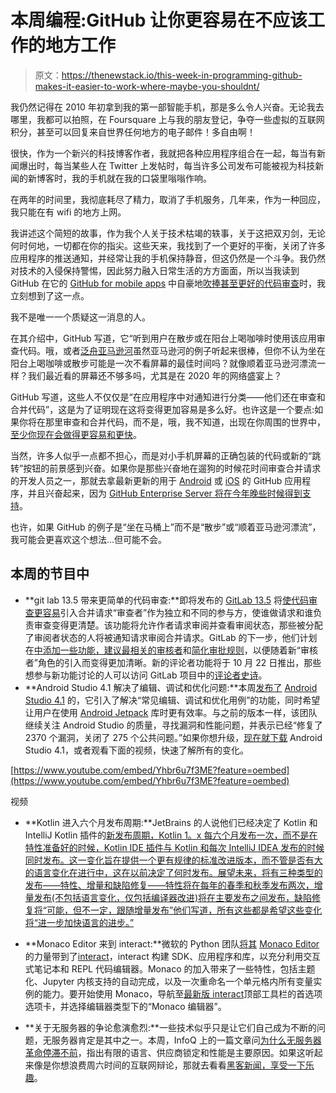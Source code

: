# 本周编程:GitHub 让你更容易在不应该工作的地方工作

> 原文：<https://thenewstack.io/this-week-in-programming-github-makes-it-easier-to-work-where-maybe-you-shouldnt/>

我仍然记得在 2010 年初拿到我的第一部智能手机，那是多么令人兴奋。无论我去哪里，我都可以拍照，在 Foursquare 上与我的朋友登记，争夺一些虚拟的互联网积分，甚至可以回复来自世界任何地方的电子邮件！多自由啊！

很快，作为一个新兴的科技博客作者，我就把各种应用程序组合在一起，每当有新闻爆出时，每当某些人在 Twitter 上发帖时，每当许多公司发布可能被视为科技新闻的新博客时，我的手机就在我的口袋里嗡嗡作响。

在两年的时间里，我彻底耗尽了精力，取消了手机服务，几年来，作为一种回应，我只能在有 wifi 的地方上网。

我讲述这个简短的故事，作为我个人关于技术枯竭的轶事，关于这把双刃剑，无论何时何地，一切都在你的指尖。这些天来，我找到了一个更好的平衡，关闭了许多应用程序的推送通知，并经常让我的手机保持静音，但这仍然是一个斗争。我仍然对技术的入侵保持警惕，因此努力融入日常生活的方方面面，所以当我读到 GitHub 在它的 [GitHub for mobile apps](https://github.com/mobile) 中自豪地[吹捧甚至更好的代码审查](https://github.blog/2020-10-14-even-better-code-review-in-github-for-mobile/)时，我立刻想到了这一点。

我不是唯一一个质疑这一消息的人。

在其介绍中，GitHub 写道，它“听到用户在散步或在阳台上喝咖啡时使用该应用审查代码。哦，或者[泛舟亚马逊河](https://twitter.com/celue/status/1202590715802468355)虽然亚马逊河的例子听起来很棒，但你不认为坐在阳台上喝咖啡或散步可能是一次不看屏幕的最佳时间吗？就像顺着亚马逊河漂流一样？我们最近看的屏幕还不够多吗，尤其是在 2020 年的网络盛宴上？

GitHub 写道，这些人不仅仅是“在应用程序中对通知进行分类——他们还在审查和合并代码”，这是为了证明现在这将变得更加容易是多么好。也许这是一个要点:如果你将在那里审查和合并代码，而不是，哦，我不知道，出现在你周围的世界中，[至少你现在会做得更容易和更快](https://twitter.com/laurieontech/status/1316427279283650562)。

当然，许多人似乎一点都不担心，而是对小手机屏幕的正确包装的代码或新的“跳转”按钮的前景感到兴奋。如果你是那些兴奋地在遛狗的时候花时间审查合并请求的开发人员之一，那就去拿最新更新的用于 [Android](https://play.google.com/store/apps/details?id=com.github.android) 或 [iOS](https://apps.apple.com/app/github/id1477376905?ls=1) 的 GitHub 应用程序，并且兴奋起来，因为 [GitHub Enterprise Server 将在今年晚些时候得到支持](https://github.com/github/roadmap/issues/131)。

也许，如果 GitHub 的例子是“坐在马桶上”而不是“散步”或“顺着亚马逊河漂流”，我可能会更喜欢这个想法…但可能不会。

## 本周的节目中

*   **git lab 13.5 带来更简单的代码审查:**即将发布的 [GitLab 13.5](https://about.gitlab.com/upcoming-releases/) 将[使代码审查更容易](https://about.gitlab.com/blog/2020/10/13/merge-request-reviewers/)引入合并请求“审查者”作为独立和不同的参与方，使谁做请求和谁负责审查变得更清楚。该功能将允许作者请求审阅并查看审阅状态，那些被分配了审阅者状态的人将被通知请求审阅合并请求。GitLab 的下一步，他们计划在[中添加一些功能，建议最相关的审核者](https://gitlab.com/gitlab-org/gitlab/-/issues/195781)和[简化审批规则](https://gitlab.com/gitlab-org/gitlab/-/issues/231244)，以便随着新“审核者”角色的引入而变得更加清晰。新的评论者功能将于 10 月 22 日推出，那些想参与新功能讨论的人可以访问 GitLab 项目中的[评论者史诗](https://gitlab.com/groups/gitlab-org/-/epics/1823)。
*   **Android Studio 4.1 解决了编辑、调试和优化问题:**本周[发布了](https://android-developers.googleblog.com/2020/10/android-studio-41.html?utm_source=feedburner&utm_medium=feed&utm_campaign=Feed%3A+blogspot%2FhsDu+%28Android+Developers+Blog%29) [Android Studio 4.1](https://developer.android.com/studio) 的，它引入了解决“常见编辑、调试和优化用例”的功能，同时希望让用户在使用 [Android Jetpack](https://developer.android.com/jetpack/?gclid=Cj0KCQjw2or8BRCNARIsAC_ppyYWqpvqky384ozp7rT-swHMLfji_FdgMWVa9swEjUTMjVn665KTXrIaAlbXEALw_wcB&gclsrc=aw.ds) 库时更有效率。与之前的版本一样，该团队继续关注 Android Studio 的质量，寻找漏洞和性能问题，并表示已经“修复了 2370 个漏洞，关闭了 275 个公共问题。”如果你想升级，[现在就下载](https://developer.android.com/studio) Android Studio 4.1，或者观看下面的视频，快速了解所有的变化。

[https://www.youtube.com/embed/Yhbr6u7f3ME?feature=oembed](https://www.youtube.com/embed/Yhbr6u7f3ME?feature=oembed)

视频

*   **Kotlin 进入六个月发布周期:**JetBrains 的人说他们已经决定了 Kotlin 和 IntelliJ Kotlin 插件的[新发布周期，Kotlin 1。x 每六个月发布一次，而不是在特性准备好的时候，Kotlin IDE 插件与 Kotlin 和每次 IntelliJ IDEA 发布的时候同时发布。这一变化旨在提供一个更有规律的标准改进版本，而不管是否有大的语言变化在进行中，这在以前决定了何时发布。展望未来，将有三种类型的发布——特性、增量和缺陷修复——特性将在每年的春季和秋季发布两次，增量发布(不包括语言变化，仅包括编译器改进)将在主要发布之间发布，缺陷修复将“可能，但不一定，跟随增量发布”他们写道，所有这些都是希望这些变化将“进一步加快语言的进步。”](https://blog.jetbrains.com/kotlin/2020/10/new-release-cadence-for-kotlin-and-the-intellij-kotlin-plugin/)

*   **Monaco Editor 来到 interact:**微软的 Python 团队[将其](https://devblogs.microsoft.com/python/bringing-the-power-of-the-monaco-editor-to-nteract/) [Monaco Editor](https://microsoft.github.io/monaco-editor/) 的力量带到了[interact](https://nteract.io/)，interact 构建 SDK、应用程序和库，以充分利用交互式笔记本和 REPL 代码编辑器。Monaco 的加入带来了一些特性，包括主题化、Jupyter 内核支持的自动完成，以及一次重命名一个单元格内所有变量实例的能力。要开始使用 Monaco，导航至[最新版 interact](https://github.com/nteract/nteract/releases#:~:text=You%20can%20find%20the%20release%20notes%20for%20this,our%20work%2C%20please%20consider%20making%20a%20recurring%20donation.)顶部工具栏的首选项选项卡，并选择编辑器类型下的“Monaco 编辑器”。
*   **关于无服务器的争论愈演愈烈:**一些技术似乎只是让它们自己成为不断的问题，无服务器肯定是其中之一。本周，InfoQ 上的一篇文章问[为什么无服务器革命停滞不前](https://www.infoq.com/articles/serverless-stalled/)，指出有限的语言、供应商锁定和性能是主要原因。如果这听起来像是你想浪费周六时间的互联网辩论，那就去看看[黑客新闻，享受一下乐趣](https://news.ycombinator.com/item?id=24758772)。

<svg xmlns:xlink="http://www.w3.org/1999/xlink" viewBox="0 0 68 31" version="1.1"><title>Group</title> <desc>Created with Sketch.</desc></svg>
